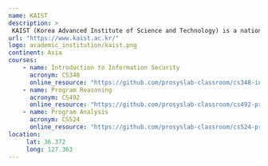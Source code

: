 ```yaml
---
name: KAIST
description: >
 KAIST (Korea Advanced Institute of Science and Technology) is a national research university located in Daejeon, Korea.
url: "https://www.kaist.ac.kr/"
logo: academic_institution/kaist.png
continent: Asia
courses:
    - name: Introduction to Information Security
      acronym: CS348
      online_resource: "https://github.com/prosyslab-classroom/cs348-information-security"
    - name: Program Reasoning
      acronym: CS492
      online_resource: "https://github.com/prosyslab-classroom/cs492-program-reasoning"
    - name: Program Analysis
      acronym: CS524
      online_resource: "https://github.com/prosyslab-classroom/cs524-program-analysis"
location:
     lat: 36.372
     long: 127.363
---
```

